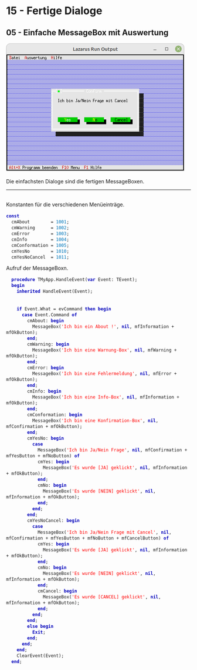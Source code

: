 <html>
    <b><h1>15 - Fertige Dialoge</h1></b>
    <b><h2>05 - Einfache MessageBox mit Auswertung</h2></b>
<img src="image.png" alt="Selfhtml"><br><br>
Die einfachsten Dialoge sind die fertigen MessageBoxen.<br>
<hr><br>
Konstanten für die verschiedenen Menüeinträge.<br>
<pre><code><b><font color="0000BB">const</font></b>
  cmAbout        = <font color="#0077BB">1001</font>;
  cmWarning      = <font color="#0077BB">1002</font>;
  cmError        = <font color="#0077BB">1003</font>;
  cmInfo         = <font color="#0077BB">1004</font>;
  cmConformation = <font color="#0077BB">1005</font>;
  cmYesNo        = <font color="#0077BB">1010</font>;
  cmYesNoCancel  = <font color="#0077BB">1011</font>;</code></pre>
Aufruf der MessageBoxn.<br>
<pre><code>  <b><font color="0000BB">procedure</font></b> TMyApp.HandleEvent(<b><font color="0000BB">var</font></b> Event: TEvent);
  <b><font color="0000BB">begin</font></b>
    <b><font color="0000BB">inherited</font></b> HandleEvent(Event);
<br>
    <b><font color="0000BB">if</font></b> Event.What = evCommand <b><font color="0000BB">then</font></b> <b><font color="0000BB">begin</font></b>
      <b><font color="0000BB">case</font></b> Event.Command <b><font color="0000BB">of</font></b>
        cmAbout: <b><font color="0000BB">begin</font></b>
          MessageBox(<font color="#FF0000">'Ich bin ein About !'</font>, <b><font color="0000BB">nil</font></b>, mfInformation + mfOkButton);
        <b><font color="0000BB">end</font></b>;
        cmWarning: <b><font color="0000BB">begin</font></b>
          MessageBox(<font color="#FF0000">'Ich bin eine Warnung-Box'</font>, <b><font color="0000BB">nil</font></b>, mfWarning + mfOkButton);
        <b><font color="0000BB">end</font></b>;
        cmError: <b><font color="0000BB">begin</font></b>
          MessageBox(<font color="#FF0000">'Ich bin eine Fehlermeldung'</font>, <b><font color="0000BB">nil</font></b>, mfError + mfOkButton);
        <b><font color="0000BB">end</font></b>;
        cmInfo: <b><font color="0000BB">begin</font></b>
          MessageBox(<font color="#FF0000">'Ich bin eine Info-Box'</font>, <b><font color="0000BB">nil</font></b>, mfInformation + mfOkButton);
        <b><font color="0000BB">end</font></b>;
        cmConformation: <b><font color="0000BB">begin</font></b>
          MessageBox(<font color="#FF0000">'Ich bin eine Konfirmation-Box'</font>, <b><font color="0000BB">nil</font></b>, mfConfirmation + mfOkButton);
        <b><font color="0000BB">end</font></b>;
        cmYesNo: <b><font color="0000BB">begin</font></b>
          <b><font color="0000BB">case</font></b>
            MessageBox(<font color="#FF0000">'Ich bin Ja/Nein Frage'</font>, <b><font color="0000BB">nil</font></b>, mfConfirmation + mfYesButton + mfNoButton) <b><font color="0000BB">of</font></b>
            cmYes: <b><font color="0000BB">begin</font></b>
              MessageBox(<font color="#FF0000">'Es wurde [JA] geklickt'</font>, <b><font color="0000BB">nil</font></b>, mfInformation + mfOkButton);
            <b><font color="0000BB">end</font></b>;
            cmNo: <b><font color="0000BB">begin</font></b>
              MessageBox(<font color="#FF0000">'Es wurde [NEIN] geklickt'</font>, <b><font color="0000BB">nil</font></b>, mfInformation + mfOkButton);
            <b><font color="0000BB">end</font></b>;
          <b><font color="0000BB">end</font></b>;
        <b><font color="0000BB">end</font></b>;
        cmYesNoCancel: <b><font color="0000BB">begin</font></b>
          <b><font color="0000BB">case</font></b>
            MessageBox(<font color="#FF0000">'Ich bin Ja/Nein Frage mit Cancel'</font>, <b><font color="0000BB">nil</font></b>, mfConfirmation + mfYesButton + mfNoButton + mfCancelButton) <b><font color="0000BB">of</font></b>
            cmYes: <b><font color="0000BB">begin</font></b>
              MessageBox(<font color="#FF0000">'Es wurde [JA] geklickt'</font>, <b><font color="0000BB">nil</font></b>, mfInformation + mfOkButton);
            <b><font color="0000BB">end</font></b>;
            cmNo: <b><font color="0000BB">begin</font></b>
              MessageBox(<font color="#FF0000">'Es wurde [NEIN] geklickt'</font>, <b><font color="0000BB">nil</font></b>, mfInformation + mfOkButton);
            <b><font color="0000BB">end</font></b>;
            cmCancel: <b><font color="0000BB">begin</font></b>
              MessageBox(<font color="#FF0000">'Es wurde [CANCEL] geklickt'</font>, <b><font color="0000BB">nil</font></b>, mfInformation + mfOkButton);
            <b><font color="0000BB">end</font></b>;
          <b><font color="0000BB">end</font></b>;
        <b><font color="0000BB">end</font></b>;
        <b><font color="0000BB">else</font></b> <b><font color="0000BB">begin</font></b>
          <b><font color="0000BB">Exit</font></b>;
        <b><font color="0000BB">end</font></b>;
      <b><font color="0000BB">end</font></b>;
    <b><font color="0000BB">end</font></b>;
    ClearEvent(Event);
  <b><font color="0000BB">end</font></b>;</code></pre>
<br>
</html>
